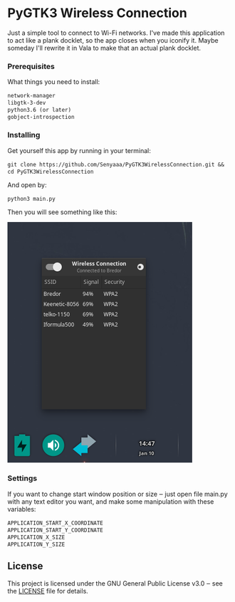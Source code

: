 # PyGTK3 Wireless Connection

Just a simple tool to connect to Wi-Fi networks.
I've made this application to act like a plank docklet, so the app closes when you iconify it.
Maybe someday I'll rewrite it in Vala to make that an actual plank docklet.

### Prerequisites

What things you need to install:

```
network-manager
libgtk-3-dev
python3.6 (or later)
gobject-introspection
```

### Installing

Get yourself this app by running in your terminal:

```
git clone https://github.com/Senyaaa/PyGTK3WirelessConnection.git && cd PyGTK3WirelessConnection
```

And open by:

```
python3 main.py
```

Then you will see something like this:

![](misc/screen.png?raw=true "PyGTK3 Wireless Connection")

### Settings

If you want to change start window position or size ‒ just open file main.py with any text editor you want, and make some manipulation with these variables:

```
APPLICATION_START_X_COORDINATE
APPLICATION_START_Y_COORDINATE
APPLICATION_X_SIZE
APPLICATION_Y_SIZE
```

## License

This project is licensed under the GNU General Public License v3.0 ‒ see the [LICENSE](https://github.com/Senyaaa/PyGTK3WirelessConnection/blob/master/LICENSE) file for details.
